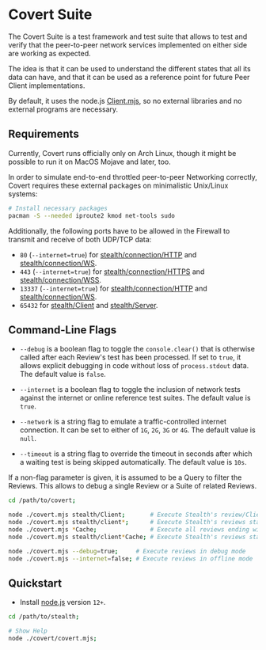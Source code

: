 
# Covert Suite

The Covert Suite is a test framework and test suite that allows to test
and verify that the peer-to-peer network services implemented on either
side are working as expected.

The idea is that it can be used to understand the different states that
all its data can have, and that it can be used as a reference point for
future Peer Client implementations.

By default, it uses the node.js [Client.mjs](../stealth/source/Client.mjs),
so no external libraries and no external programs are necessary.


## Requirements

Currently, Covert runs officially only on Arch Linux, though it might be
possible to run it on MacOS Mojave and later, too.

In order to simulate end-to-end throttled peer-to-peer Networking correctly,
Covert requires these external packages on minimalistic Unix/Linux systems:

```bash
# Install necessary packages
pacman -S --needed iproute2 kmod net-tools sudo
```

Additionally, the following ports have to be allowed in the Firewall to
transmit and receive of both UDP/TCP data:

- `80` (`--internet=true`) for [stealth/connection/HTTP](../stealth/review/connection/HTTP.mjs) and [stealth/connection/WS](../stealth/review/connection/WS.mjs).
- `443` (`--internet=true`) for [stealth/connection/HTTPS](../stealth/review/connection/HTTPS.mjs) and [stealth/connection/WSS](../stealth/review/connection/WSS.mjs).
- `13337` (`--internet=true`) for [stealth/connection/HTTP](../stealth/review/connection/HTTP.mjs) and [stealth/connection/WS](../stealth/review/connection/WS.mjs).
- `65432` for [stealth/Client](../stealth/review/Client.mjs) and [stealth/Server](../stealth/review/Server.mjs).


## Command-Line Flags

- `--debug` is a boolean flag to toggle the `console.clear()` that is
  otherwise called after each Review's test has been processed.
  If set to `true`, it allows explicit debugging in code without loss of
  `process.stdout` data. The default value is `false`.

- `--internet` is a boolean flag to toggle the inclusion of network
  tests against the internet or online reference test suites.
  The default value is `true`.

- `--network` is a string flag to emulate a traffic-controlled internet
  connection. It can be set to either of `1G`, `2G`, `3G` or `4G`.
  The default value is `null`.

- `--timeout` is a string flag to override the timeout in seconds after
  which a waiting test is being skipped automatically.
  The default value is `10s`.

If a non-flag parameter is given, it is assumed to be a Query to filter
the Reviews. This allows to debug a single Review or a Suite of related
Reviews.

```bash
cd /path/to/covert;

node ./covert.mjs stealth/Client;       # Execute Stealth's review/Client.mjs
node ./covert.mjs stealth/client*;      # Execute Stealth's reviews starting with "client"
node ./covert.mjs *Cache;               # Execute all reviews ending with "Cache"
node ./covert.mjs stealth/client*Cache; # Execute Stealth's reviews starting with "client" and ending with "Cache"

node ./covert.mjs --debug=true;     # Execute reviews in debug mode
node ./covert.mjs --internet=false; # Execute reviews in offline mode
```


## Quickstart

- Install [node.js](https://nodejs.org/en/download) version `12+`.

```bash
cd /path/to/stealth;

# Show Help
node ./covert/covert.mjs;
```

